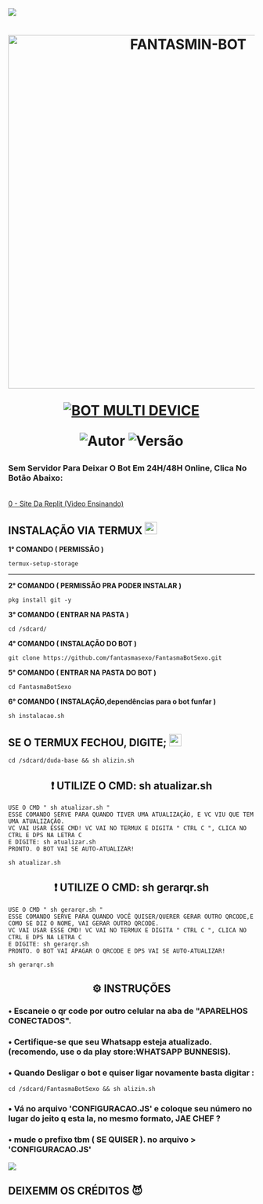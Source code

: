 <img src="https://readme-typing-svg.herokuapp.com/?font=mono&size=30&duration=4000&color=FF00FF&center=falso&vCenter=falso&lines=𝐅𝐀𝐍𝐓𝐀𝐒𝐌𝐈𝐍-𝐁𝐎𝐓;𝕱𝖆𝖓𝖙𝖆𝖘𝖒𝖎𝖓-𝕾𝖊𝖝𝖔 -𝖉𝖔𝖒𝖎𝖓𝖆𝖆✰✰✰✰✰">      
<h1 align="center">
<p>
<img src= "https://telegra.ph/file/b2d75aaaed21ed7b91d49.jpg" alt="FANTASMIN-BOT" width="720">
</p>

<p align="center">
<a href="#"><img title="BOT MULTI DEVICE" src="https://img.shields.io/badge/BOT MULTI DEVICE-blue?&style=for-the-badge"></a>
</p>

<p align="center">
<img title="Autor" src="https://img.shields.io/badge/Autor-ALIZIN.DEV-orange.svg?style=for-the-badge&logo=github"></a>
<img title="Versão" src="https://img.shields.io/badge/Versão-3.0.0-orange.svg?style=for-the-badge&logo=github"></a>
</p>

### <h3>Sem Servidor Para Deixar O Bot Em 24H/48H Online, Clica No Botão Abaixo:
   <br>
<a href="https://youtu.be/Mj2zK6IvT8M">0 - Site Da Replit (Video Ensinando)</a>
  </br>
</h3>
</div>

## INSTALAÇÃO VIA TERMUX  <img src="https://user-images.githubusercontent.com/108157095/182052725-6568419a-6a9f-490a-85ea-90b94af694fe.png" height="25px">
**1° COMANDO ( PERMISSÃO )**
```
termux-setup-storage
```
---------------------------
**2° COMANDO ( PERMISSÃO PRA PODER INSTALAR )**
```
pkg install git -y
```
**3° COMANDO ( ENTRAR NA PASTA )**
```
cd /sdcard/
```
**4° COMANDO ( INSTALAÇÃO DO BOT )**
```
git clone https://github.com/fantasmasexo/FantasmaBotSexo.git
```
**5° COMANDO ( ENTRAR NA PASTA DO BOT )**
```
cd FantasmaBotSexo
```
**6° COMANDO ( INSTALAÇÃO,dependências para o bot funfar )**
```
sh instalacao.sh
```

## SE O TERMUX FECHOU, DIGITE; <img src="https://user-images.githubusercontent.com/108157095/182053901-78e4a217-51ba-42a3-8ec5-38ed978ad752.png" height="25px">
```
cd /sdcard/duda-base && sh alizin.sh
```
 ### <h2 align="center">❗ UTILIZE O CMD: sh atualizar.sh</h2>

```
USE O CMD " sh atualizar.sh "
ESSE COMANDO SERVE PARA QUANDO TIVER UMA ATUALIZAÇÃO, E VC VIU QUE TEM UMA ATUALIZAÇÃO.
VC VAI USAR ESSE CMD! VC VAI NO TERMUX E DIGITA " CTRL C ", CLICA NO CTRL E DPS NA LETRA C
E DIGITE: sh atualizar.sh 
PRONTO. O BOT VAI SE AUTO-ATUALIZAR!
```


```
sh atualizar.sh
```
 ### <h2 align="center">❗ UTILIZE O CMD: sh gerarqr.sh</h2>
```
USE O CMD " sh gerarqr.sh "
ESSE COMANDO SERVE PARA QUANDO VOCÊ QUISER/QUERER GERAR OUTRO QRCODE,E COMO SE DIZ O NOME, VAI GERAR OUTRO QRCODE.
VC VAI USAR ESSE CMD! VC VAI NO TERMUX E DIGITA " CTRL C ", CLICA NO CTRL E DPS NA LETRA C
E DIGITE: sh gerarqr.sh 
PRONTO. O BOT VAI APAGAR O QRCODE E DPS VAI SE AUTO-ATUALIZAR!
```

```
sh gerarqr.sh
```
### <h2 align="center">⚙️ INSTRUÇÕES</h2>

   
### • Escaneie o qr code por outro celular na aba de "APARELHOS CONECTADOS".
  
### • Certifique-se que seu Whatsapp esteja atualizado. (recomendo, use o da play store:WHATSAPP BUNNESIS).

### • Quando Desligar o bot e quiser ligar novamente basta digitar : 
```
cd /sdcard/FantasmaBotSexo && sh alizin.sh
```
### • Vá no arquivo 'CONFIGURACAO.JS' e coloque seu número no lugar do jeito q esta la, no mesmo formato, JAE CHEF ?
 
### • mude o prefixo tbm ( SE QUISER ). no arquivo > 'CONFIGURACAO.JS'
 



 <img src="https://readme-typing-svg.herokuapp.com/?font=mono&size=30&duration=4000&color=00FFFF&center=falso&vCenter=falso&lines=𝕱𝖆𝖓𝖙𝖆𝖘𝖒𝖎𝖓-𝕾𝖊𝖝𝖔-𝖉𝖔𝖒𝖎𝖓𝖆𝖆✰✰✰✰✰">      


## DEIXEMM OS CRÉDITOS 😈
